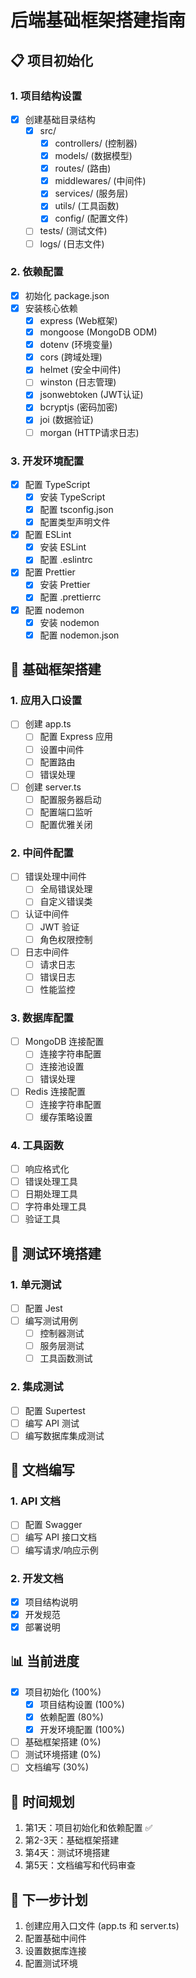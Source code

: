 # 后端基础框架搭建指南

## 📋 项目初始化

### 1. 项目结构设置
- [x] 创建基础目录结构
  - [x] src/
    - [x] controllers/ (控制器)
    - [x] models/ (数据模型)
    - [x] routes/ (路由)
    - [x] middlewares/ (中间件)
    - [x] services/ (服务层)
    - [x] utils/ (工具函数)
    - [x] config/ (配置文件)
  - [ ] tests/ (测试文件)
  - [ ] logs/ (日志文件)

### 2. 依赖配置
- [x] 初始化 package.json
- [x] 安装核心依赖
  - [x] express (Web框架)
  - [x] mongoose (MongoDB ODM)
  - [x] dotenv (环境变量)
  - [x] cors (跨域处理)
  - [x] helmet (安全中间件)
  - [ ] winston (日志管理)
  - [x] jsonwebtoken (JWT认证)
  - [x] bcryptjs (密码加密)
  - [x] joi (数据验证)
  - [ ] morgan (HTTP请求日志)

### 3. 开发环境配置
- [x] 配置 TypeScript
  - [x] 安装 TypeScript
  - [x] 配置 tsconfig.json
  - [x] 配置类型声明文件
- [x] 配置 ESLint
  - [x] 安装 ESLint
  - [x] 配置 .eslintrc
- [x] 配置 Prettier
  - [x] 安装 Prettier
  - [x] 配置 .prettierrc
- [x] 配置 nodemon
  - [x] 安装 nodemon
  - [x] 配置 nodemon.json

## 🔧 基础框架搭建

### 1. 应用入口设置
- [ ] 创建 app.ts
  - [ ] 配置 Express 应用
  - [ ] 设置中间件
  - [ ] 配置路由
  - [ ] 错误处理
- [ ] 创建 server.ts
  - [ ] 配置服务器启动
  - [ ] 配置端口监听
  - [ ] 配置优雅关闭

### 2. 中间件配置
- [ ] 错误处理中间件
  - [ ] 全局错误处理
  - [ ] 自定义错误类
- [ ] 认证中间件
  - [ ] JWT 验证
  - [ ] 角色权限控制
- [ ] 日志中间件
  - [ ] 请求日志
  - [ ] 错误日志
  - [ ] 性能监控

### 3. 数据库配置
- [ ] MongoDB 连接配置
  - [ ] 连接字符串配置
  - [ ] 连接池设置
  - [ ] 错误处理
- [ ] Redis 连接配置
  - [ ] 连接字符串配置
  - [ ] 缓存策略设置

### 4. 工具函数
- [ ] 响应格式化
- [ ] 错误处理工具
- [ ] 日期处理工具
- [ ] 字符串处理工具
- [ ] 验证工具

## 🧪 测试环境搭建

### 1. 单元测试
- [ ] 配置 Jest
- [ ] 编写测试用例
  - [ ] 控制器测试
  - [ ] 服务层测试
  - [ ] 工具函数测试

### 2. 集成测试
- [ ] 配置 Supertest
- [ ] 编写 API 测试
- [ ] 编写数据库集成测试

## 📝 文档编写

### 1. API 文档
- [ ] 配置 Swagger
- [ ] 编写 API 接口文档
- [ ] 编写请求/响应示例

### 2. 开发文档
- [x] 项目结构说明
- [x] 开发规范
- [x] 部署说明

## 📊 当前进度
- [x] 项目初始化 (100%)
  - [x] 项目结构设置 (100%)
  - [x] 依赖配置 (80%)
  - [x] 开发环境配置 (100%)
- [ ] 基础框架搭建 (0%)
- [ ] 测试环境搭建 (0%)
- [ ] 文档编写 (30%)

## 📅 时间规划
1. 第1天：项目初始化和依赖配置 ✅
2. 第2-3天：基础框架搭建
3. 第4天：测试环境搭建
4. 第5天：文档编写和代码审查

## 🚀 下一步计划
1. 创建应用入口文件 (app.ts 和 server.ts)
2. 配置基础中间件
3. 设置数据库连接
4. 配置测试环境 